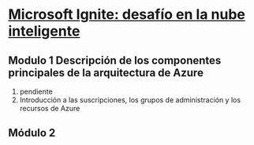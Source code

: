# [Microsoft Ignite: desafío en la nube inteligente](https://learn.microsoft.com/es-es/users/cloudskillschallenge/collections/qdgnhgkz1r78?WT.mc_id=cloudskillschallenge_8db0f3ef-c6eb-4b6f-9db2-ce5c8c7e2ecc)
## Modulo 1 Descripción de los componentes principales de la arquitectura de Azure
1. pendiente
2. Introducción a las suscripciones, los grupos de administración y los recursos de Azure

## Módulo 2
